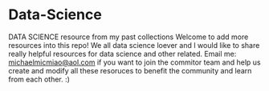# Data-Science
DATA SCIENCE resource from my past collections
Welcome to add more resources into this repo! 
We all data science loever and I would like to share really helpful resources for data science and other related. 
Email me: michaelmicmiao@aol.com if you want to join the commitor team and help us create and modify all these resoruces to benefit the community and learn from each other. 
:) 
